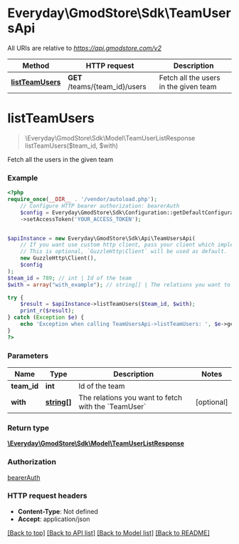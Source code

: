 # Everyday\GmodStore\Sdk\TeamUsersApi

All URIs are relative to *https://api.gmodstore.com/v2*

Method | HTTP request | Description
------------- | ------------- | -------------
[**listTeamUsers**](TeamUsersApi.md#listteamusers) | **GET** /teams/{team_id}/users | Fetch all the users in the given team

# **listTeamUsers**
> \Everyday\GmodStore\Sdk\Model\TeamUserListResponse listTeamUsers($team_id, $with)

Fetch all the users in the given team

### Example
```php
<?php
require_once(__DIR__ . '/vendor/autoload.php');
    // Configure HTTP bearer authorization: bearerAuth
    $config = Everyday\GmodStore\Sdk\Configuration::getDefaultConfiguration()
    ->setAccessToken('YOUR_ACCESS_TOKEN');


$apiInstance = new Everyday\GmodStore\Sdk\Api\TeamUsersApi(
    // If you want use custom http client, pass your client which implements `GuzzleHttp\ClientInterface`.
    // This is optional, `GuzzleHttp\Client` will be used as default.
    new GuzzleHttp\Client(),
    $config
);
$team_id = 789; // int | Id of the team
$with = array("with_example"); // string[] | The relations you want to fetch with the `TeamUser`

try {
    $result = $apiInstance->listTeamUsers($team_id, $with);
    print_r($result);
} catch (Exception $e) {
    echo 'Exception when calling TeamUsersApi->listTeamUsers: ', $e->getMessage(), PHP_EOL;
}
?>
```

### Parameters

Name | Type | Description  | Notes
------------- | ------------- | ------------- | -------------
 **team_id** | **int**| Id of the team |
 **with** | [**string[]**](../Model/string.md)| The relations you want to fetch with the &#x60;TeamUser&#x60; | [optional]

### Return type

[**\Everyday\GmodStore\Sdk\Model\TeamUserListResponse**](../Model/TeamUserListResponse.md)

### Authorization

[bearerAuth](../../README.md#bearerAuth)

### HTTP request headers

 - **Content-Type**: Not defined
 - **Accept**: application/json

[[Back to top]](#) [[Back to API list]](../../README.md#documentation-for-api-endpoints) [[Back to Model list]](../../README.md#documentation-for-models) [[Back to README]](../../README.md)

